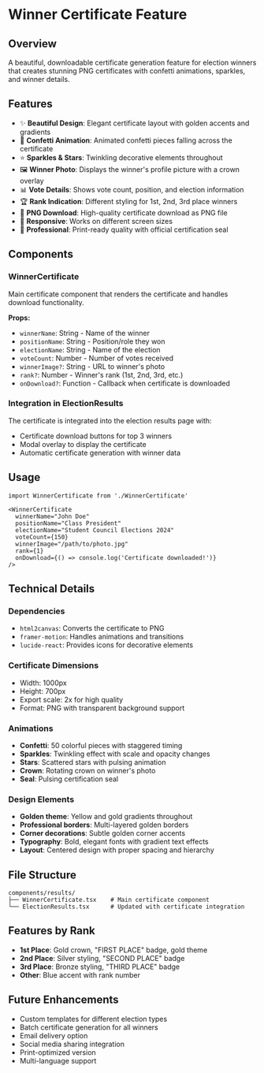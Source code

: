 # Winner Certificate Feature

## Overview
A beautiful, downloadable certificate generation feature for election winners that creates stunning PNG certificates with confetti animations, sparkles, and winner details.

## Features
- ✨ **Beautiful Design**: Elegant certificate layout with golden accents and gradients
- 🎊 **Confetti Animation**: Animated confetti pieces falling across the certificate
- ⭐ **Sparkles & Stars**: Twinkling decorative elements throughout
- 🖼️ **Winner Photo**: Displays the winner's profile picture with a crown overlay
- 📊 **Vote Details**: Shows vote count, position, and election information
- 🏆 **Rank Indication**: Different styling for 1st, 2nd, 3rd place winners
- 💾 **PNG Download**: High-quality certificate download as PNG file
- 📱 **Responsive**: Works on different screen sizes
- 🎨 **Professional**: Print-ready quality with official certification seal

## Components

### WinnerCertificate
Main certificate component that renders the certificate and handles download functionality.

**Props:**
- `winnerName`: String - Name of the winner
- `positionName`: String - Position/role they won
- `electionName`: String - Name of the election
- `voteCount`: Number - Number of votes received
- `winnerImage?`: String - URL to winner's photo
- `rank?`: Number - Winner's rank (1st, 2nd, 3rd, etc.)
- `onDownload?`: Function - Callback when certificate is downloaded

### Integration in ElectionResults
The certificate is integrated into the election results page with:
- Certificate download buttons for top 3 winners
- Modal overlay to display the certificate
- Automatic certificate generation with winner data

## Usage

```tsx
import WinnerCertificate from './WinnerCertificate'

<WinnerCertificate
  winnerName="John Doe"
  positionName="Class President"
  electionName="Student Council Elections 2024"
  voteCount={150}
  winnerImage="/path/to/photo.jpg"
  rank={1}
  onDownload={() => console.log('Certificate downloaded!')}
/>
```

## Technical Details

### Dependencies
- `html2canvas`: Converts the certificate to PNG
- `framer-motion`: Handles animations and transitions
- `lucide-react`: Provides icons for decorative elements

### Certificate Dimensions
- Width: 1000px
- Height: 700px
- Export scale: 2x for high quality
- Format: PNG with transparent background support

### Animations
- **Confetti**: 50 colorful pieces with staggered timing
- **Sparkles**: Twinkling effect with scale and opacity changes
- **Stars**: Scattered stars with pulsing animation
- **Crown**: Rotating crown on winner's photo
- **Seal**: Pulsing certification seal

### Design Elements
- **Golden theme**: Yellow and gold gradients throughout
- **Professional borders**: Multi-layered golden borders
- **Corner decorations**: Subtle golden corner accents
- **Typography**: Bold, elegant fonts with gradient text effects
- **Layout**: Centered design with proper spacing and hierarchy

## File Structure
```
components/results/
├── WinnerCertificate.tsx    # Main certificate component
└── ElectionResults.tsx      # Updated with certificate integration
```

## Features by Rank
- **1st Place**: Gold crown, "FIRST PLACE" badge, gold theme
- **2nd Place**: Silver styling, "SECOND PLACE" badge
- **3rd Place**: Bronze styling, "THIRD PLACE" badge
- **Other**: Blue accent with rank number

## Future Enhancements
- Custom templates for different election types
- Batch certificate generation for all winners
- Email delivery option
- Social media sharing integration
- Print-optimized version
- Multi-language support
